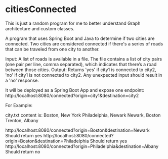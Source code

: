 # citiesConnected

This is just a random program for me to better understand Graph architecture and custom classes.

A program that uses Spring Boot and Java to determine if two cities are connected.
Two cities are considered connected if there's a series of roads that can be traveled from one city to another.

Input: A list of roads is available in a file. The file contains a list of city pairs (one pair per line, comma separated), which indicates that there’s a
road between those cities.
Output: Returns 'yes' if city1 is connected to city2, 'no' if city1 is not connected to city2. Any unexpected input should result in a 'no' response.

It will be deployed as a Spring Boot App and expose one endpoint: http://localhost:8080/connected?origin=city1&destination=city2

For Example:

city.txt content is:
Boston, New York
Philadelphia, Newark
Newark, Boston
Trenton, Albany

http://localhost:8080/connected?origin=Boston&destination=Newark
Should return yes
http://localhost:8080/connected?origin=Boston&destination=Philadelphia
Should return yes
http://localhost:8080/connected?origin=Philadelphia&destination=Albany
Should return no

